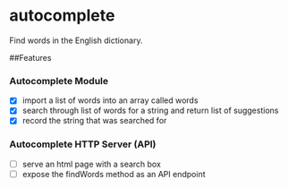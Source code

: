 # autocomplete
Find words in the English dictionary.

##Features

### Autocomplete Module

+ [x] import a list of words into an array called words
+ [x] search through list of words for a string and return list of suggestions
+ [x] record the string that was searched for

### Autocomplete HTTP Server (API)

+ [ ] serve an html page with a search box
+ [ ] expose the findWords method as an API endpoint
